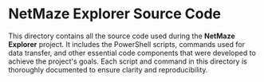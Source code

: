 # NetMaze Explorer Source Code

This directory contains all the source code used during the **NetMaze Explorer** project. It includes the PowerShell scripts, commands used for data transfer, and other essential code components that were developed to achieve the project's goals. Each script and command in this directory is thoroughly documented to ensure clarity and reproducibility.
